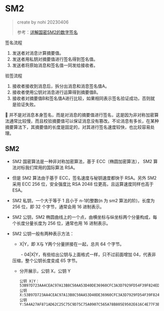 # SM2

> create by nohi 20230406
>
> 参考：[详解国密SM2的数字签名](https://cloud.tencent.com/developer/article/1610725)

签名流程

1. 发送者对消息计算摘要值。
2. 发送者用私钥对摘要值进行签名得到签名值。
3. 发送者将原始消息和签名值一同发给接收者。

验签流程

1. 接收者接收到消息后，拆分出消息和消息签名值A。
2. 接收者使用公钥对消息进行运算得到摘要值B。
3. 接收者对摘要值B和签名值A进行比较，如果相同表示签名验证成功，否则就是验证失败。

:information_desk_person:  并不是对消息本身签名，而是对消息的摘要值进行签名，这是因为非对称加密算法通常比较慢，而且校验摘要值可以保证消息没有篡改。不论消息有多长，在某种摘要算法下，其摘要值的长度是固定的，对其进行签名速度较快，也比较容易处理。

## SM2

* SM2 国密算法是一种非对称加密算法，基于 ECC（椭圆加密算法）， SM2 算法对标我们常用的国际算法 RSA。

* 但是 SM2 算法由于基于 ECC，签名速度与秘钥速度都快于 RSA。另外 SM2 采用 ECC 256 位，安全强度比 RSA 2048 位更高，且运算速度同样也高于 ESA。

* SM2 私钥，一个大于等于 1 且小于 n-1的整数(n 为 sm2 算法的阶)，长度为 256 位，即 32 个字节，通常会用 16 进制表示。

* SM2 公钥，SM2 椭圆曲线上的一个点，由横坐标与纵坐标两个分量构成，每个长度分量长度为 256 位，通常也用 16 进制表示。

* SM2 公钥一般有两种表示方法：

  - X|Y，即 X与 Y两个分量拼接在一起，总共 64 个字节。

      - 04|X|Y，有些给出公钥与上面格式一样，只不过前面增加 04，代表非压缩，整个公钥长度变成 65 字节。

  - 分开展示，公钥 X，公钥 Y

    ```
    公钥 X|Y：53B97D723AA4CEAC97A13B8C50AA53D40DE36960CFC3A3D7929FD54F39F824ED5A4A27AF871AD62C25C75C9D75C75A0907C565A78B805E9502E616C4E77F3B42
    公钥 X:53B97D723AA4CEAC97A13B8C50AA53D40DE36960CFC3A3D7929FD54F39F824ED
    公钥 Y:5A4A27AF871AD62C25C75C9D75C75A0907C565A78B805E9502E616C4E77F3B42
    ```

    

